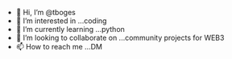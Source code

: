 - 👋 Hi, I’m @tboges
- 👀 I’m interested in ...coding 
- 🌱 I’m currently learning ...python
- 💞️ I’m looking to collaborate on ...community projects for WEB3
- 📫 How to reach me ...DM

<!---
tboges/tboges is a ✨ special ✨ repository because its `README.md` (this file) appears on your GitHub profile.
You can click the Preview link to take a look at your changes.
--->
